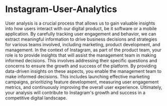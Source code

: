 # Instagram-User-Analytics

User analysis is a crucial process that allows us to gain valuable insights into how users interact with our digital product, be it software or a mobile application. By carefully tracking user engagement and behavior, we can extract meaningful information to drive business decisions and strategies for various teams involved, including marketing, product development, and management.
In the context of Instagram, as part of the product team, your role is to provide insights that will assist the management team in making informed decisions. This involves addressing their specific questions and concerns to ensure the growth and success of the platform.
By providing data-driven insights on these aspects, you enable the management team to make informed decisions. This includes launching effective marketing campaigns, prioritizing feature development, measuring user engagement metrics, and continuously improving the overall user experience. Ultimately, your analysis will contribute to Instagram's growth and success in a competitive digital landscape.
